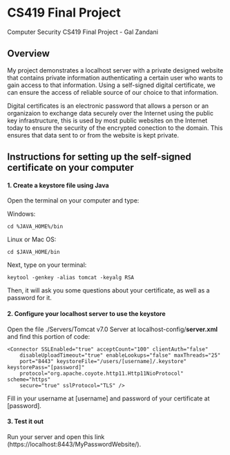 # CS419 Final Project
Computer Security CS419 Final Project - Gal Zandani

## Overview
My project demonstrates a localhost server with a private designed website that contains private information authenticating a certain user who wants to gain access to that information. Using a self-signed digital certificate, we can ensure the access of reliable source of our choice to that information.

Digital certificates is an electronic password that allows a person or an organizaion to exchange data securely over the Internet using the public key infrastructure, this is used by most public websites on the Internet today to ensure the security of the encrypted conection to the domain. This ensures that data sent to or from the website is kept private.


## **Instructions for setting up the self-signed certificate on your computer**


#### 1. Create a keystore file using Java
Open the terminal on your computer and type:

Windows:
```
cd %JAVA_HOME%/bin
```
Linux or Mac OS:
```
cd $JAVA_HOME/bin
```

Next, type on your terminal:
```
keytool -genkey -alias tomcat -keyalg RSA
```
Then, it will ask you some questions about your certificate, as well as a password for it.


#### 2. Configure your localhost server to use the keystore
Open the file ./Servers/Tomcat v7.0 Server at localhost-config/**server.xml** and find this portion of code:
```
<Connector SSLEnabled="true" acceptCount="100" clientAuth="false"
    disableUploadTimeout="true" enableLookups="false" maxThreads="25"
    port="8443" keystoreFile="/users/[username]/.keystore" keystorePass="[password]"
    protocol="org.apache.coyote.http11.Http11NioProtocol" scheme="https"
    secure="true" sslProtocol="TLS" />
```
Fill in your username at [username] and password of your certificate at [password].

#### 3. Test it out
Run your server and open this link (https://localhost:8443/MyPasswordWebsite/).

